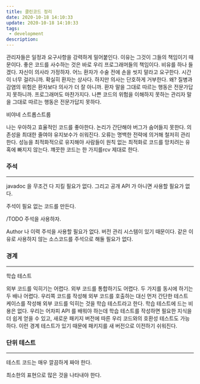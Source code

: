 ```yaml
---
title: 클린코드 정리
date: 2020-10-18 14:10:33
update: 2020-10-18 14:10:33
tags:
 - development
description:
---
```


관리자들은 일정과 요구사항을 강력하게 밀어붙인다. 이유는 그것이 그들의 책임이기 때문이다. 좋은 코드를 사수하는 것은 바로 우리 프로그래머들의 책임이다. 비유를 하나 들겠다. 자신이 의사라 가정하자. 어느 환자가 수술 전에 손을 씻지 말라고 요구한다. 시간이 너무 걸리니까. 확실히 환자는 상사다. 하지만 의사는 단호하게 거부한다. 왜? 질병과 감염의 위험은 환자보다 의사가 더 잘 아니까. 환자 말을 그대로 따르는 행동은 전문가답지 못하니까. 프로그래머도 마찬가지다. 나쁜 코드의 위험을 이해하지 못하는 관리자 말을 그대로 따르는 행동은 전문가답지 못하다.

비야네 스트롭스트룹

나는 우아하고 효율적인 코드를 좋아한다. 논리가 간단해야 버그가 숨어들지 못한다. 의존성을 최대한 줄여야 유지보수가 쉬워진다. 오류는 명백한 전략에 의거해 철저히 관리한다. 성능을 최적화적으로 유지해야 사람들이 원칙 없는 최적화로 코드를 망치려는 유혹에 빠지지 않는다. 꺠끗한 코드는 한 가지를rcv 제대로 한다.

### 주석

---

javadoc 을 무조건 다 지킬 필요가 없다. 그리고 공개 API 가 아니면 사용할 필요가 없다.

주석이 필요 없는 코드를 만든다.

/TODO 주석을 사용하자.

Author 나 이력 주석을 사용할 필요가 없다. 버전 관리 시스템이 있기 때문이다. 같은 이유로 사용하지 않는 소스코드를 주석으로 해둘 필요가 없다.

### 경계

---

학습 테스트

외부 코드를 익히기는 어렵다. 외부 코드를 통합하기도 어렵다. 두 가지를 동시에 하기는 두 배나 어렵다. 우리쪽 코드를 작성해 외부 코드를 호출하는 대신 먼저 간단한 테스트 케이스를 작성해 외부 코드를 익히는 것을 학습 테스트라고 한다.
학습 테스트에 드는 비용은 없다. 우리는 어차피 API 를 배워야 하는데 학습 테스트를 작성하면 필요한 지식을 더 쉽게 얻을 수 있고, 새로운 패키지 버전에 따른 우리 코드와의 호환성 테스트도 가능하다. 이런 경계 테스트가 있기 때문에 패키지를 새 버전으로 이전하기 쉬워진다.

### 단위 테스트

---

테스트 코드는 매우 깔끔하게 짜야 한다.

최소한의 표현으로 많은 것을 나타내야 한다.
